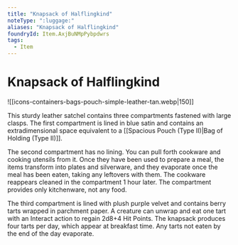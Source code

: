 ```yaml
---
title: "Knapsack of Halflingkind"
noteType: ":luggage:"
aliases: "Knapsack of Halflingkind"
foundryId: Item.AxjBuNMpPybpdwrs
tags:
  - Item
---
```


# Knapsack of Halflingkind
![[icons-containers-bags-pouch-simple-leather-tan.webp|150]]

This sturdy leather satchel contains three compartments fastened with large clasps. The first compartment is lined in blue satin and contains an extradimensional space equivalent to a [[Spacious Pouch (Type II)|Bag of Holding (Type II)]].

The second compartment has no lining. You can pull forth cookware and cooking utensils from it. Once they have been used to prepare a meal, the items transform into plates and silverware, and they evaporate once the meal has been eaten, taking any leftovers with them. The cookware reappears cleaned in the compartment 1 hour later. The compartment provides only kitchenware, not any food.

The third compartment is lined with plush purple velvet and contains berry tarts wrapped in parchment paper. A creature can unwrap and eat one tart with an Interact action to regain 2d8+4 Hit Points. The knapsack produces four tarts per day, which appear at breakfast time. Any tarts not eaten by the end of the day evaporate.
